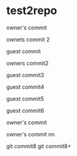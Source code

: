 # test2repo


owner's commit

ownets commit 2

guest commit

owners commit2

guest commit3

guest commit4

guest commit5

guest commit6

owner's commit

owner's commit nn

git commit8
git commit8+
